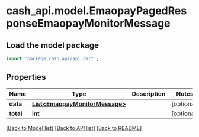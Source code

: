 # cash_api.model.EmaopayPagedResponseEmaopayMonitorMessage

## Load the model package
```dart
import 'package:cash_api/api.dart';
```

## Properties
Name | Type | Description | Notes
------------ | ------------- | ------------- | -------------
**data** | [**List&lt;EmaopayMonitorMessage&gt;**](EmaopayMonitorMessage.md) |  | [optional] 
**total** | **int** |  | [optional] 

[[Back to Model list]](../README.md#documentation-for-models) [[Back to API list]](../README.md#documentation-for-api-endpoints) [[Back to README]](../README.md)


